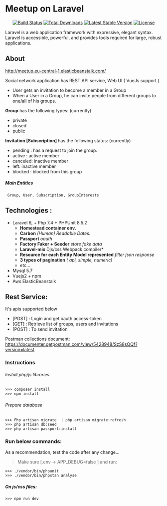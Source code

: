 <p align="center"> <h1> Meetup on Laravel </h1> </p> 


<p align="center">
<a href="https://travis-ci.org/laravel/framework"><img src="https://travis-ci.org/laravel/framework.svg" alt="Build Status"></a>
<a href="https://packagist.org/packages/laravel/framework"><img src="https://poser.pugx.org/laravel/framework/d/total.svg" alt="Total Downloads"></a>
<a href="https://packagist.org/packages/laravel/framework"><img src="https://poser.pugx.org/laravel/framework/v/stable.svg" alt="Latest Stable Version"></a>
<a href="https://packagist.org/packages/laravel/framework"><img src="https://poser.pugx.org/laravel/framework/license.svg" alt="License"></a>
</p>

Laravel is a web application framework with expressive, elegant syntax.
Laravel is accessible, powerful, and provides tools required for large, robust applications.

## About  
http://meetup.eu-central-1.elasticbeanstalk.com/

Social network application has REST API service, Web UI ( VueJs support ).

- User gets an invitation to become a member in a Group
- When a User in a Group, he can invite people from different groups to one/all of his groups.


**Group**  has the following types: (currently)
- private
- closed
- public

**Invitation [Subscription]**  has the following status: (currently)
- pending :   has a request to join  the group.
- active :    active member
- canceled:   inactive member 
- left:       inactive member 
- blocked :   blocked from this group

##### Main Entities 
     Group, User, Subscription, GroupInterests     

## Technologies :

 - Laravel 6, + Php 7.4 + PHPUnit 8.5.2
    - __Homestead container env.__
    - __Carbon__  *(Human) Readable Dates.*
    - __Passport__  *oauth*
    - __Factory Faker + Seeder__ *store fake data* 
    - __Laravel-mix__  Djs/css Webpack compiler*
    - __Resource for each Entity Model represented__ *filter json response*
    - __3 types of pagination__ *( api, simple, numeric)*
    - etc...
- Mysql 5.7
- Vuejs2 + npm	
- Aws ElasticBeanstalk

## Rest Service: ##
It's apis supported below
- [POST] : Login and get oauth access-token
- [GET] :  Retrieve list of groups, users and invitations 
- [POST] : To send invitation

Postman collections document: 
https://documenter.getpostman.com/view/5428948/SzS8sQQf?version=latest
### Instructions 
###### Install php/js libraries
    >>> composer install
    >>> npm install
###### Prepare database
    >>> Php artisan migrate  | php artisan migrate:refresh
    >>> php artisan db:seed
    >>> php artisan passport:install

### Run below commands:
As a recommendation, test the code after any change...

> Make sure [.env →  APP_DEBUG=false ] and run:

    >>> ./vendor/bin/phpunit
    >>> ./vendor/bin/phpstan analyse
##### On js/css files:
	>>> npm run dev




  